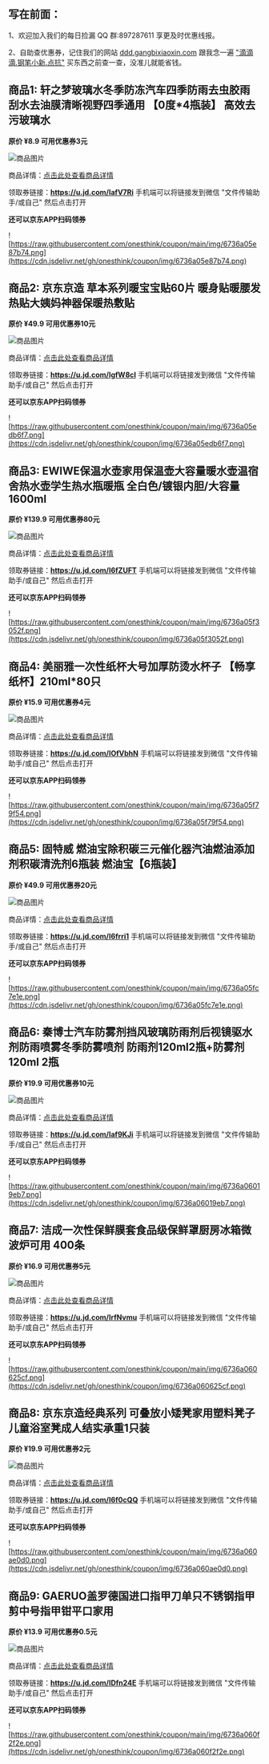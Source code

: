 ## 写在前面：

1、欢迎加入我们的每日捡漏 QQ 群:897287611 享更及时优惠线报。

2、自助查优惠券，记住我们的网站 [ddd.gangbixiaoxin.com](https://ddd.gangbixiaoxin.com) 跟我念一遍 ["滴滴滴.钢笔小新.点抗"](https://ddd.gangbixiaoxin.com) 买东西之前查一查，没准儿就能省钱。

## 商品1: 轩之梦玻璃水冬季防冻汽车四季防雨去虫胶雨刮水去油膜清晰视野四季通用 【0度*4瓶装】 高效去污玻璃水

**原价 ¥8.9 可用优惠券3元**

![商品图片](http://img14.360buyimg.com/n1/jfs/t1/178439/19/49477/158024/6709f2f9F35292da3/682e467cf74463cb.jpg)

商品详情：[点击此处查看商品详情](https://union-click.jd.com/jdc?e=1003156031&amp;p=JF8BAawJK1olXgADVVZdCUsTBF8IGlsVVQ4CVFxcC0IfBF9MRANLAjZbERscSkAJHTRQRA1CCVkdDwtCWhVLHTdNTwcKBENeCVAfUg8bfm5eYi58FH16FiI1bEJvQRJSfSUVD1oKOlwhSB8WZSR4e1lCD3oHJFkccFxXDxtxazliPk9dICcpaDxkVjN-YjNNOWJiEj4FVTt1ShNObBBmLmFbLBcqekpzYSZgWyxdB2RgHTobazlrUw9rcAxhJFRrIC02TD8VazxzfSdrCl1cMicpcA1gZgtQbDhyAnB7KDcpayxQdAt8D1lgbUFaA1oBfQtqYw4SeSVFAgF5Lys_bh0bD18JK1gUXQELUllbAU4nM28IKxp7XQYCUlZbD04nAl8IHVkVWgQAV1xdC04eM28AHGvC8L7X3u-IgPLDneffovzA1LrWytZtOHsUM28JGlkVWQEDVl5tOEsUM2w4RTUUDgAAVQ0KCSVLATcIWhlMCWgHU1pZCEwUM20JGlkXbTYyKV8LcT5-ShRwWSd9OQ96FiMHbjUXUTMAdVlpHVIDMhUtaElAURMNa1xUJTYCZA)

领取券链接：**https://u.jd.com/IafV7Ri** 手机端可以将链接发到微信 "文件传输助手/或自己" 然后点击打开

**还可以京东APP扫码领券**

![https://raw.githubusercontent.com/onesthink/coupon/main/img/6736a05e87b74.png](https://cdn.jsdelivr.net/gh/onesthink/coupon/img/6736a05e87b74.png)

## 商品2: 京东京造 草本系列暖宝宝贴60片 暖身贴暖腰发热贴大姨妈神器保暖热敷贴

**原价 ¥49.9 可用优惠券10元**

![商品图片](http://img14.360buyimg.com/n1/jfs/t1/219874/38/47660/88516/67349d9cFcf3c16c8/b2137f9d187248be.jpg)

商品详情：[点击此处查看商品详情](https://union-click.jd.com/jdc?e=1003156031&amp;p=JF8BAaYJK1olXwIGV11bCEIQBl8IGloUXwICUFhbDUknRzBQRQQlBENHFRxWFlVMWzBeTA9KQl1XSwwDVFVPRjtUBAJQAVsMFgQZBCIQZGwKTRAXXnxAFyIjTU9_YBlJelsUIWgALSUfD051ShhKRgxjPwRXICRKSEdjeh9tbCh-HnJ7MDopQTxSexpvbTlMXARiHFYqahJzRw99Yzx3FAdJIjxUWy9kc21oaVNiP19xCig0eBtsYAxJb1lHDnJxHR8pbDxKVhZJWixKOm92M1dYcDJjYRZ7UgVhNFBrIwcuX3sQXBp3ZyNsFWNSIl80e04SBwd6Yl5TUQoyVW5eCUsQCmkPHVIQbTYCVG4LZksWAm4JE1wSXAUyVW5dDkkXBG0KGFkWWQEDZF5VD3vArtfdkerA1b_WytaKsezCitPchdMlbTYBZF5cCUkXB2gJGVslbQYBZF1tViUWUGpfHVpGWWheVgZdSQ5OVwENHFIWVQEBZFxcCUkVM184clxyXgRUH1xecglUfxFNHzN2K0djVF8hZklueC0PHjlcKkRfAyg_Ch5jeV8IKw)

领取券链接：**https://u.jd.com/IgfW8cI** 手机端可以将链接发到微信 "文件传输助手/或自己" 然后点击打开

**还可以京东APP扫码领券**

![https://raw.githubusercontent.com/onesthink/coupon/main/img/6736a05edb6f7.png](https://cdn.jsdelivr.net/gh/onesthink/coupon/img/6736a05edb6f7.png)

## 商品3: EWIWE保温水壶家用保温壶大容量暖水壶温宿舍热水壶学生热水瓶暖瓶 全白色/镀银内胆/大容量 1600ml

**原价 ¥139.9 可用优惠券80元**

![商品图片](http://img14.360buyimg.com/n1/jfs/t1/172506/23/52342/75443/672ef631F62154355/077037471b96be2c.jpg)

商品详情：[点击此处查看商品详情](https://union-click.jd.com/jdc?e=1003156031&amp;p=JF8BAdoJK1olXwIGUVldDUgQAV8IGlsWXwQAUl5fAEgUC19MRANLAjZbERscSkAJHTRQRA1CCVkdDwtCWhVLHTdNTwcKBENeCVAfUg8bAm8BZyxCPGIAXCsKWhdXfzELRBNeJVV6Olw5cBIXYwR0QRpMLQN6UFtbX1xXDxtxazliBG1HIAEPajxeSi18GQFNOWV6EikVUit1Aj1ObxBmKmFYNBc9UEpyYW5gWzh3AHRgVTYbfjJ3ZRhRcAxhJFRkLS0uTzwVaw1zfCcTOE5hIjkCViNFZRNueDh1W3J7Djkka0tLdxZocix2KlliVi0vfC9gQhtxfzx1BG1dI1w9bTxPYCh8YitFJHV5FSpfXi9sY3sKbk8XKDZgXAw5QElffA8NATNpHFRGAwI2aCBBD2M4GmsWXAYFXVhaDkISM18IG2tUMwYBUVlZC08SM244G10XXQEAVl1fCkIUBV8IE1wliqu6gdTs3cOu1_GAzOKyiI--gMDVOHsnAF8IGloXXQIFVVxdOHsXAF8LKwV7XFUEVl5eAUl5X21QGxpRC0VsUVlZCkoVAl8KGloXXzYyZF9dATdgVA5sGVNgClReFCIDCxRfSBdbYzUXOX5bVD42dBFWWh8NY18QW1EyVG4)

领取券链接：**https://u.jd.com/I6fZUFT** 手机端可以将链接发到微信 "文件传输助手/或自己" 然后点击打开

**还可以京东APP扫码领券**

![https://raw.githubusercontent.com/onesthink/coupon/main/img/6736a05f3052f.png](https://cdn.jsdelivr.net/gh/onesthink/coupon/img/6736a05f3052f.png)

## 商品4: 美丽雅一次性纸杯大号加厚防烫水杯子 【畅享纸杯】210ml*80只

**原价 ¥15.9 可用优惠券4元**

![商品图片](http://img14.360buyimg.com/n1/jfs/t1/193882/23/51385/100535/67363b7cF4d5ee9ab/fac86811ee18eaa4.jpg)

商品详情：[点击此处查看商品详情](https://union-click.jd.com/jdc?e=1003156031&amp;p=JF8BAdgJK1olXwIGVlxfDE0UBF8IGlsUVAUDXF5bAEkUC19MRANLAjZbERscSkAJHTRQRA1CCVkdDwtCWhVLHTdNTwcKBENeCVAfUg8bSidfYFsRVEV0CiU8AQ5AdSZXe15HP3tROlxaDQ5fUGd-WSh9NmMFXCwDX1xXDxtxazliLgZAIDcHaj9eSip8GQFNOWUDEioVVTl1Ag9ObxBlPWFYKBc-QEtlYW5aWy9dAHBgHTobfBRNaht7fAxhJFRkIBcuSTx-ZwhzfCcTOE5hIjkCViNFZRB6bBIVGXBgIDoqQSxJdzB4ciJhKlliLQw0fygXRxh6ZCliBHILNyc6cStPYCh8YitFKk9lFyg0eC9sY3sKbk8XKDYEUB4pQApnZg9PW1hIWUVKUDo2cxJ3D2M4GmsWXAYFXVhaDkISM18IG2tUMwEDXFtZCXsWM28OGVsSXwQBVlpcAE4nA2cPK4y45dOI5YvVsZ-Ji7ixvI6c4dKc3G5tOEgnA24JGVsRWgcAVG5tCEgnAF9WdVpGWwQCVwpZZhcVW29JXA0dMwMFVFdcDkonAW4JGVklbTZLHAkmCE8eQBlWYDocGFF0HQE9DRl1fjxmGVwQGE5RXCgfeyN8ZmgAaQVCbQYy)

领取券链接：**https://u.jd.com/IOfVbhN** 手机端可以将链接发到微信 "文件传输助手/或自己" 然后点击打开

**还可以京东APP扫码领券**

![https://raw.githubusercontent.com/onesthink/coupon/main/img/6736a05f79f54.png](https://cdn.jsdelivr.net/gh/onesthink/coupon/img/6736a05f79f54.png)

## 商品5: 固特威 燃油宝除积碳三元催化器汽油燃油添加剂积碳清洗剂6瓶装 燃油宝【6瓶装】

**原价 ¥49.9 可用优惠券20元**

![商品图片](http://img14.360buyimg.com/n1/jfs/t1/19480/12/22865/143155/66cee51aFa3eaac19/462747dcf5afb6ed.jpg)

商品详情：[点击此处查看商品详情](https://union-click.jd.com/jdc?e=1003156031&amp;p=JF8BAdoJK1olXwIGUV9eCkwSB18IGloQXwAFUV9cDUMUAl9MRANLAjZbERscSkAJHTRQRA1CCVkdDwtCWhVLHTdNTwcKBENeCVAfUg8bSDlfYAFyX1xgVhgiSgNRVD1pcDpCWVBJOlwCVA9BcRBOUjgdOVB6FQoZalxXDxtxaz5hLm1DI1w9bTxkdDB8GStNOWJqEig_Uix1AhNObwBmK2FbLBcrekthYW54Wy13B2VgHV8baDJBZRh8eAxhJFRkIC1dVz8VVQZzfCcTOE5hIjkCViNFZRNveAJuHGVrJyg9UTxUdzdwcjthPkNiHCYNcT9_CxhQYzJsPk9eIyctWyt1YCh8YgFxKWVpCyk0bCtsY3sKbk8XKDZdJgxUTwlXew9sRzJpAlp0IQEYagtnD2M4GmsWXAYFXVhaDkISM18IG2tUMwYCUFZcC0oSM244G10XXQEAVl1fD0IQB18IE1wliqu6gdTs3cOu1_GAzOKyiI--gMDVOHsnAF8IGloXXQIFVVxdOHsXAF8LKwV7XFUFUVddCEl5X21QGxpTGFRsUVhYAUwRBF8KGloXXzYyZBULXzBNZG1SeVlTIkRKEgkPaSB2VGteUDUXAlpGAiwiTgJ0CwteYxpBGWQyVG4)

领取券链接：**https://u.jd.com/I6frri1** 手机端可以将链接发到微信 "文件传输助手/或自己" 然后点击打开

**还可以京东APP扫码领券**

![https://raw.githubusercontent.com/onesthink/coupon/main/img/6736a05fc7e1e.png](https://cdn.jsdelivr.net/gh/onesthink/coupon/img/6736a05fc7e1e.png)

## 商品6: 秦博士汽车防雾剂挡风玻璃防雨剂后视镜驱水剂防雨喷雾冬季防雾喷剂 防雨剂120ml2瓶+防雾剂 120ml 2瓶

**原价 ¥19.9 可用优惠券10元**

![商品图片](http://img14.360buyimg.com/n1/jfs/t1/26200/3/20580/121342/669112ddFb6b9ba80/637654b97f50fb9b.jpg)

商品详情：[点击此处查看商品详情](https://union-click.jd.com/jdc?e=1003156031&amp;p=JF8BAdwJK1olXwIGUV1dAUoRC18IGlsVVQEFVlxVCUseC19MRANLAjZbERscSkAJHTRQRA1CCVkdDwtCWhVLHTdNTwcKBENeCVAfUg8beDlbY1thGVoBCxpZXTdyBQdJXSdAPA5fOgwldhxBaAwMfS5LBAFpKQMlVlxXDxtxazliPk9cI1whaDJ0ZCh-cgFNOWJ2Eig_VTh1Ag9OeD5mK2FYIBc9QEtnYW5oWy9nB29gHSYbaANvZRsJbAxhJFRkID0mVj9IWQtzfCcTOE5hIjkCViNFZRNbbCgUWnJKNDspQSBTdzBecjtmXUNiVgg0aBJnBA8KczJhKVQWVykrYRlEYCdrXC9sB2J7Jy0efEl_YRRoD1lgSQR3ZAYOSz1rcAhveR1JVVJ6FAQmVkkRWykEF2sUbQUDVFlUDkwRCmo4K1sVbUdsVFpYDkkXA2w4GmsVWwQCU1xfC0keA24AK1sdWjbV-eaIgvrCi9bchdPC5KHX3eKJlsMnM18LK1sUXAQCUFlcCksnM28LK1glA2gDB1heCkxAUQFUGQMVHE9BCjBYAUoVAm0LK1kUXAQAZG5tcx1Ee298XwcWAkIGASI4DiNWRRNdelNIM1R6KgkLYygTZRpWQlx-IFt6Cm5dOA)

领取券链接：**https://u.jd.com/Iaf9KJi** 手机端可以将链接发到微信 "文件传输助手/或自己" 然后点击打开

**还可以京东APP扫码领券**

![https://raw.githubusercontent.com/onesthink/coupon/main/img/6736a06019eb7.png](https://cdn.jsdelivr.net/gh/onesthink/coupon/img/6736a06019eb7.png)

## 商品7: 洁成一次性保鲜膜套食品级保鲜罩厨房冰箱微波炉可用 400条

**原价 ¥16.9 可用优惠券5元**

![商品图片](http://img14.360buyimg.com/n1/jfs/t1/29838/39/21916/77803/66c581d8F3cbb26bd/93588a5aa88df506.jpg)

商品详情：[点击此处查看商品详情](https://union-click.jd.com/jdc?e=1003156031&amp;p=JF8BAdoJK1olXwIGUV9YDE8QAF8IGlsUWwcEUltVDUoUBl9MRANLAjZbERscSkAJHTRQRA1CCVkdDwtCWhVLHTdNTwcKBENeCVAfUg8bUWlIWFJvA2Z5DQYBTxMQB2pwYhNqGVtlOlxfDy8Rai1fcz9iP10DCTgfAFxXDxtxazliLn1GIwEPYTJ0dCt8GTtNOWV2EioVUit1SgtObxBmLmFbBhcpekpHYW58WyxnB2VgVTYbazlgcxtrZAxhJFRkLS1dVD9uVQZzfCcTOE5hIjkCViNFZRB7eAF1VHBrKA0kezRSdxZaci9MXURiHCEucT9oRBtxTT1hB3lHNFwPajxPYCh8YgFGKl95FykCdC9sY3sKbk8XKDZbNTkvWBZjdwpvQywPK3gAJCIueCN3D2M4GmsWXAYFXVhaDkISM18IG2tUMwYBUF5fCU0eM244G10XXQEAVl1YCE4fAV8IE1wliqu6gdTs3cOu1_GAzOKyiI--gMDVOHsnAF8IGloXXQIFVVxdOHsXAF8LKwV7XFUEV1peCkN5X21QGxsUCEVsUVdcAUgfB18KGloXXzYyZAxbSAgeeTFoYAJNAUFaU1pYcDJffCtVfDUXXwFmUjcfXyNzdA1TGgZzHw4yVG4)

领取券链接：**https://u.jd.com/IrfNvmu** 手机端可以将链接发到微信 "文件传输助手/或自己" 然后点击打开

**还可以京东APP扫码领券**

![https://raw.githubusercontent.com/onesthink/coupon/main/img/6736a060625cf.png](https://cdn.jsdelivr.net/gh/onesthink/coupon/img/6736a060625cf.png)

## 商品8: 京东京造经典系列 可叠放小矮凳家用塑料凳子儿童浴室凳成人结实承重1只装

**原价 ¥19.9 可用优惠券2元**

![商品图片](http://img14.360buyimg.com/n1/jfs/t1/102867/16/53014/68268/672f3d99Fbd0184da/ee95f2bb09649e9a.png)

商品详情：[点击此处查看商品详情](https://union-click.jd.com/jdc?e=1003156031&amp;p=JF8BAaYJK1olXwIGVVZaCEIUA18IGloVXQQBV11YAEknRzBQRQQlBENHFRxWFlVMWzBeTA9KQl1XSwwDVFVPRjtUBAJQAVsMFgQZBDt8ZgRpZAZnD3txJjkDD01QUDRXEjhXKWgAMiobYzJ1Cmd4XjJOLg5CPANKSEdjeh9tbDh2GHIALD0pewJSexpsfTlPKQR1Nlc7ahJvRwxDYCl3FGZJIAZUbi9kd218U1J8P19XCik_cztsYAxJb1lHDnJhMxoqCTxKVhZJWD9gHG9lMwwfcDJjYRZ7UhtjNFBiIAcUX3t8RQcMWS9zJWQKMh4iSTZjeyZPeBhDUQoyVW5eCUsQCmkPHVIQbTYCVG4LZksWAm4JE1wSXAUyVW5dDkkXBG0KGF4XXg4BZF5VD3vArtfdkerA1b_WytaKsezCitPchdMlbTYBZF5cCUkXB2gJGVslbQYBZF1tViUWUGkLG18SXGheVgZdSEtURQENEl8SWQcAZFxcCUkVM184azBwNmd9CSwPdThlZDEPHRxGBlkLNxwpZklxdyljYjkcVXZHPQUuAAt_Xl8IKw)

领取券链接：**https://u.jd.com/I6f0cQQ** 手机端可以将链接发到微信 "文件传输助手/或自己" 然后点击打开

**还可以京东APP扫码领券**

![https://raw.githubusercontent.com/onesthink/coupon/main/img/6736a060ae0d0.png](https://cdn.jsdelivr.net/gh/onesthink/coupon/img/6736a060ae0d0.png)

## 商品9: GAERUO盖罗德国进口指甲刀单只不锈钢指甲剪中号指甲钳平口家用

**原价 ¥13.9 可用优惠券0.5元**

![商品图片](http://img14.360buyimg.com/n1/jfs/t1/181761/6/48506/60819/6709d443Fe55a2e60/742d5c8fddf38393.png)

商品详情：[点击此处查看商品详情](https://union-click.jd.com/jdc?e=1003156031&amp;p=JF8BAZ0JK1olXDYCVV9dC0oWCm4NHFslGVlaCgFtUQ5SQi0DBUVOBVlUAwoCFxBCHD1WR0VNGFJeSwcYVBYZQTVMFyhqHm1dJD4VXjNLcy1yWl5QJ2UBEh4rXSUVdhhYZDwSOlZ6Dj0-VD9VYCsfW1dhJHZnIz0ITD9-VQp8aCRSJXNlLTwEbEljYWd4eQJhGWV3LA0_QUpcdx0AbT9mGwR1Jlc7ahJeXRgKST1uPmVDIyc5bTxeSi9_QSxICH9DFygvfzt-XiZUYyJhP39hIxsqcT9HdzZ7TGtGKmVSJxlYXC5yABlRaxttJwQEVzgLBEcnAl8LGlsSVAAFUldYOHsXA19edVsUXAcHXV1cD04nAl8IHVkVWgQAV1taDUwSM28AHGvC8L7X3u-IgPLDneffovzA1LrWytZtOHsUM28JGlkVWQEDVl5tOEsUM2w4RTUUDg4CV1ZbDyVLATcIW14TAmgHUl1bD08RM20JGlkXbTYyJyEeYxRnYydeYwdlH3xDURsna0hRQxlddVlgKlZ9M1k6WDNNYAxUbxl2GTYCZA)

领取券链接：**https://u.jd.com/IDfn24E** 手机端可以将链接发到微信 "文件传输助手/或自己" 然后点击打开

**还可以京东APP扫码领券**

![https://raw.githubusercontent.com/onesthink/coupon/main/img/6736a060f2f2e.png](https://cdn.jsdelivr.net/gh/onesthink/coupon/img/6736a060f2f2e.png)

